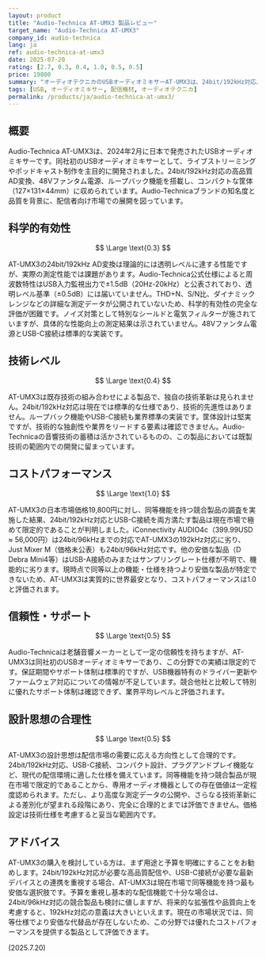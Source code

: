 ```yaml
---
layout: product
title: "Audio-Technica AT-UMX3 製品レビュー"
target_name: "Audio-Technica AT-UMX3"
company_id: audio-technica
lang: ja
ref: audio-technica-at-umx3
date: 2025-07-20
rating: [2.7, 0.3, 0.4, 1.0, 0.5, 0.5]
price: 19800
summary: "オーディオテクニカのUSBオーディオミキサーAT-UMX3は、24bit/192kHz対応、USB-C接続のストリーミング向け製品。市場に同等機能を持つより安価な製品が存在せず、世界クラスの低価格で優れたコストパフォーマンスを実現。"
tags: [USB, オーディオミキサー, 配信機材, オーディオテクニカ]
permalink: /products/ja/audio-technica-at-umx3/
---
```


## 概要

Audio-Technica AT-UMX3は、2024年2月に日本で発売されたUSBオーディオミキサーです。同社初のUSBオーディオミキサーとして、ライブストリーミングやポッドキャスト制作を主目的に開発されました。24bit/192kHz対応の高品質AD変換、48Vファンタム電源、ループバック機能を搭載し、コンパクトな筐体（127×131×44mm）に収められています。Audio-Technicaブランドの知名度と品質を背景に、配信者向け市場での展開を図っています。

## 科学的有効性

$$ \Large \text{0.3} $$

AT-UMX3の24bit/192kHz AD変換は理論的には透明レベルに達する性能ですが、実際の測定性能では課題があります。Audio-Technica公式仕様によると周波数特性はUSB入力監視出力で±1.5dB（20Hz-20kHz）と公表されており、透明レベル基準（±0.5dB）には届いていません。THD+N、S/N比、ダイナミックレンジなどの詳細な測定データが公開されていないため、科学的有効性の完全な評価が困難です。ノイズ対策として特別なシールドと電気フィルターが施されていますが、具体的な性能向上の測定結果は示されていません。48Vファンタム電源とUSB-C接続は標準的な実装です。

## 技術レベル

$$ \Large \text{0.4} $$

AT-UMX3は既存技術の組み合わせによる製品で、独自の技術革新は見られません。24bit/192kHz対応は現在では標準的な仕様であり、技術的先進性はありません。ループバック機能やUSB-C接続も業界標準の実装です。筐体設計は堅実ですが、技術的な独創性や業界をリードする要素は確認できません。Audio-Technicaの音響技術の蓄積は活かされているものの、この製品においては既製技術の範囲内での開発に留まっています。

## コストパフォーマンス

$$ \Large \text{1.0} $$

AT-UMX3の日本市場価格19,800円に対し、同等機能を持つ競合製品の調査を実施した結果、24bit/192kHz対応とUSB-C接続を両方満たす製品は現在市場で極めて限定的であることが判明しました。iConnectivity AUDIO4c（399.99USD ≈ 56,000円）は24bit/96kHzまでの対応でAT-UMX3の192kHz対応に劣り、Just Mixer M（価格未公表）も24bit/96kHz対応です。他の安価な製品（D Debra Mini4等）はUSB-A接続のみまたはサンプリングレート仕様が不明で、機能的に劣ります。現時点で同等以上の機能・仕様を持つより安価な製品が特定できないため、AT-UMX3は実質的に世界最安となり、コストパフォーマンスは1.0と評価されます。

## 信頼性・サポート

$$ \Large \text{0.5} $$

Audio-Technicaは老舗音響メーカーとして一定の信頼性を持ちますが、AT-UMX3は同社初のUSBオーディオミキサーであり、この分野での実績は限定的です。保証期間やサポート体制は標準的ですが、USB機器特有のドライバー更新やファームウェア対応についての情報が不足しています。競合他社と比較して特別に優れたサポート体制は確認できず、業界平均レベルと評価されます。

## 設計思想の合理性

$$ \Large \text{0.5} $$

AT-UMX3の設計思想は配信市場の需要に応える方向性として合理的です。24bit/192kHz対応、USB-C接続、コンパクト設計、プラグアンドプレイ機能など、現代の配信環境に適した仕様を備えています。同等機能を持つ競合製品が現在市場で限定的であることから、専用オーディオ機器としての存在価値は一定程度認められます。ただし、より高度な測定データの公開や、さらなる技術革新による差別化が望まれる段階にあり、完全に合理的とまでは評価できません。価格設定は技術仕様を考慮すると妥当な範囲内です。

## アドバイス

AT-UMX3の購入を検討している方は、まず用途と予算を明確にすることをお勧めします。24bit/192kHz対応が必要な高品質配信や、USB-C接続が必要な最新デバイスとの連携を重視する場合、AT-UMX3は現在市場で同等機能を持つ最も安価な選択肢です。予算を重視し基本的な配信機能で十分な場合は、24bit/96kHz対応の競合製品も検討に値しますが、将来的な拡張性や品質向上を考慮すると、192kHz対応の意義は大きいといえます。現在の市場状況では、同等仕様でより安価な代替品が存在しないため、この分野では優れたコストパフォーマンスを提供する製品として評価できます。

(2025.7.20) 